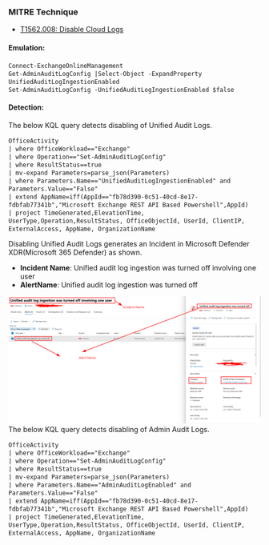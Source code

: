 ### MITRE Technique
- [T1562.008: Disable Cloud Logs](https://attack.mitre.org/techniques/T1562/008/)  

#### Emulation:  
```
Connect-ExchangeOnlineManagement
Get-AdminAuditLogConfig |Select-Object -ExpandProperty UnifiedAuditLogIngestionEnabled
Set-AdminAuditLogConfig -UnifiedAuditLogIngestionEnabled $false
```

#### Detection:
The below KQL query detects disabling of Unified Audit Logs.  
```
OfficeActivity
| where OfficeWorkload=="Exchange"
| where Operation=="Set-AdminAuditLogConfig"
| where ResultStatus==true
| mv-expand Parameters=parse_json(Parameters)
| where Parameters.Name=="UnifiedAuditLogIngestionEnabled" and Parameters.Value=="False"
| extend AppName=iff(AppId=="fb78d390-0c51-40cd-8e17-fdbfab77341b","Microsoft Exchange REST API Based Powershell",AppId)
| project TimeGenerated,ElevationTime, UserType,Operation,ResultStatus, OfficeObjectId, UserId, ClientIP, ExternalAccess, AppName, OrganizationName
```
Disabling Unified Audit Logs generates an Incident in Microsoft Defender XDR(Microsoft 365 Defender) as shown.
* **Incident Name**: Unified audit log ingestion was turned off involving one user
* **AlertName**: Unified audit log ingestion was turned off

![Defender Alert](Images/UnifiedAuditLogDisabled.png)
The below KQL query detects disabling of Admin Audit Logs.  
```
OfficeActivity
| where OfficeWorkload=="Exchange"
| where Operation=="Set-AdminAuditLogConfig"
| where ResultStatus==true
| mv-expand Parameters=parse_json(Parameters)
| where Parameters.Name=="AdminAuditLogEnabled" and Parameters.Value=="False"
| extend AppName=iff(AppId=="fb78d390-0c51-40cd-8e17-fdbfab77341b","Microsoft Exchange REST API Based Powershell",AppId)
| project TimeGenerated,ElevationTime, UserType,Operation,ResultStatus, OfficeObjectId, UserId, ClientIP, ExternalAccess, AppName, OrganizationName
```
